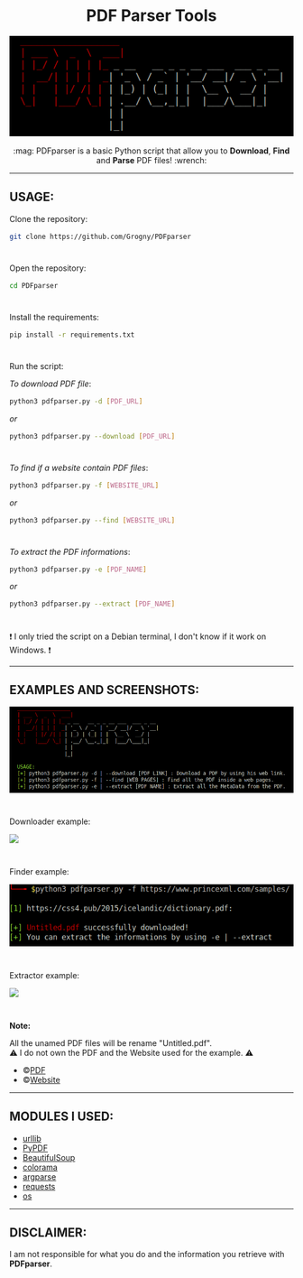 <h1 align="center">PDF Parser Tools</h1>

<p align="center">
  <img src="https://github.com/Grogny/PDFparser/blob/main/PDFParserimages/pdfparserstyle.png">
</p>

<p align="center">
  :mag: PDFparser is a basic Python script that allow you to <strong>Download</strong>, <strong>Find</strong> and <strong>Parse</strong> PDF files! :wrench:
</p>

---
## USAGE:

Clone the repository:
```bash
git clone https://github.com/Grogny/PDFparser
```


#
Open the repository:
```bash
cd PDFparser
```

#
Install the requirements:
```bash
pip install -r requirements.txt
```

#
Run the script:

*To download PDF file*:
```bash
python3 pdfparser.py -d [PDF_URL]
```
*or*
```bash
python3 pdfparser.py --download [PDF_URL]
```

#
*To find if a website contain PDF files*:
```bash
python3 pdfparser.py -f [WEBSITE_URL]
```
*or*
```bash
python3 pdfparser.py --find [WEBSITE_URL]
```

#
*To extract the PDF informations*:
```bash
python3 pdfparser.py -e [PDF_NAME]
```
*or*
```bash
python3 pdfparser.py --extract [PDF_NAME]
```

#
:exclamation: I only tried the script on a Debian terminal, I don't know if it work on Windows. :exclamation:

---
## EXAMPLES AND SCREENSHOTS:

<img src="https://github.com/Grogny/PDFparser/blob/main/PDFParserimages/pdfparsermenu.png">

#
Downloader example:
<p align="left">
  <img src="https://github.com/Grogny/PDFparser/assets/87657107/f83a7dd3-6cd7-4c4b-a5e3-7d37d56e60f6">
</p>

#
Finder example:
<p align="left">
  <img src="https://github.com/Grogny/PDFparser/blob/main/PDFParserimages/findsample.png">
</p>

#
Extractor example:
<p align="left">
  <img src="https://github.com/Grogny/PDFparser/assets/87657107/19492ff5-f6e5-4298-bb08-23749d4babad">
</p>

#
**Note:**

All the unamed PDF files will be rename "Untitled.pdf".\
:warning: I do not own the PDF and the Website used for the example. :warning:

- ©[PDF](https://pdfobject.com/pdf/sample.pdf)
- ©[Website](https://www.princexml.com/samples/)

---
## MODULES I USED:

- [urllib](https://docs.python.org/3/library/urllib.html)
- [PyPDF](https://pypdf.readthedocs.io/en/stable/)
- [BeautifulSoup](https://omz-software.com/pythonista/docs/ios/beautifulsoup.html)
- [colorama](https://super-devops.readthedocs.io/en/latest/misc.html)
- [argparse](https://docs.python.org/3/library/argparse.html)
- [requests](https://requests.readthedocs.io/en/latest/)
- [os](https://docs.python.org/3/library/os.html)

---
## DISCLAIMER:

I am not responsible for what you do and the information you retrieve with <strong>PDFparser</strong>.
